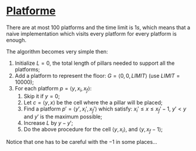 # [Platforme](https://open.kattis.com/problems/platforme)

There are at most $100$ platforms and the time limit is $1 s$, which means that a naive implementation which visits every platform for every platform is enough.

The algorithm becomes very simple then:

1. Initialize $L = 0$, the total length of pillars needed to support all the platforms;
2. Add a platform to represent the floor: $G = \left\langle 0, 0, LIMIT \right\rangle$ (use $LIMIT = 10000$);
3. For each platform $p = \left\langle y, x_i, x_f \right\rangle$:
   1. Skip it if $y = 0$;
   2. Let $c = \left\langle y, x \right\rangle$ be the cell where the a pillar will be placed;
   3. Find a platform $p' = \left\langle y', x_i', x_f' \right\rangle$ which satisfy: $x_i' \leq x \leq x_f'-1$, $y' < y$ and $y'$ is the maximum possible;
   4. Increase $L$ by $y - y'$;
   5. Do the above procedure for the cell $\left\langle y, x_i \right\rangle$, and $\left\langle y, x_f - 1 \right\rangle$;

Notice that one has to be careful with the $-1$ in some places...
